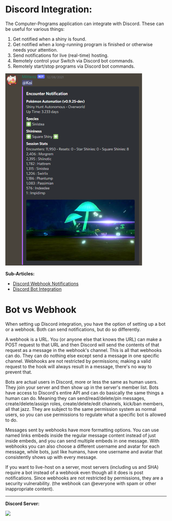 # Discord Integration:

The Computer-Programs application can integrate with Discord. These can be useful for various things:

1. Get notified when a shiny is found.
2. Get notified when a long-running program is finished or otherwise needs your attention.
3. Send notifications for live (real-time) hosting.
4. Remotely control your Switch via Discord bot commands.
5. Remotely start/stop programs via Discord bot commands.

<img src="images/discord-notifications-0.png" height="600">


**Sub-Articles:**
- [Discord Webhook Notifications](DiscordWebhooks.md)
- [Discord Bot Integration](DiscordBot.md)

# Bot vs Webhook
When setting up Discord integration, you have the option of setting up a bot or a webhook. Both can send notifications, but do so differently.

A webhook is a URL. You (or anyone else that knows the URL) can make a POST request to that URL and then Discord will send the contents of that request as a message in the webhook's channel. This is all that webhooks can do. They can do nothing else except send a message in one specific channel. Webhooks are not restricted by permissions; making a valid request to the hook will always result in a message, there's no way to prevent that.

Bots are actual users in Discord, more or less the same as human users. They join your server and then show up in the server's member list. Bots have access to Discord's entire API and can do basically the same things a human can do. Meaning they can send/read/delete/pin messages, create/delete/assign roles, create/delete/edit channels, kick/ban members, all that jazz. They are subject to the same permission system as normal users, so you can use permissions to regulate what a specific bot is allowed to do.

Messages sent by webhooks have more formatting options. You can use named links embeds inside the regular message content instead of just inside embeds, and you can send multiple embeds in one message. With webhooks you can also choose a different username and avatar for each message, while bots, just like humans, have one username and avatar that consistently shows up with every message.

If you want to live-host on a server, most servers (including us and SHA) require a bot instead of a webhook even though all it does is post notifications. Since webhooks are not restricted by permissions, they are a security vulnerability. (the webhook can @everyone with spam or other inappropriate content).

<hr>

**Discord Server:** 

[<img src="https://canary.discordapp.com/api/guilds/695809740428673034/widget.png?style=banner2">](https://discord.gg/cQ4gWxN)



